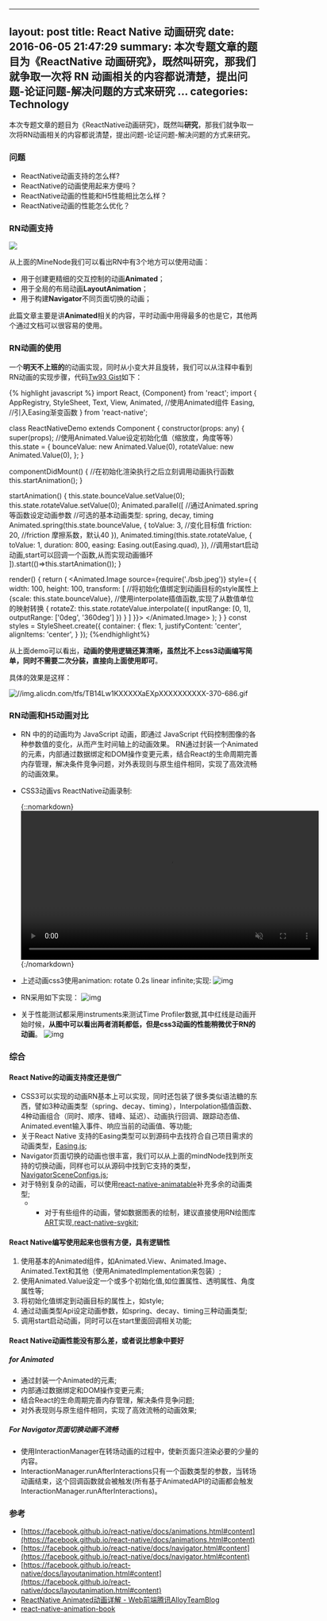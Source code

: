 

---
layout:     post
title:      React Native 动画研究
date:       2016-06-05 21:47:29
summary:    本次专题文章的题目为《ReactNative 动画研究》，既然叫研究，那我们就争取一次将 RN 动画相关的内容都说清楚，提出问题-论证问题-解决问题的方式来研究 ...
categories: Technology
---

本次专题文章的题目为《ReactNative动画研究》，既然叫**研究**，那我们就争取一次将RN动画相关的内容都说清楚，提出问题-论证问题-解决问题的方式来研究。

### 问题

- ReactNative动画支持的怎么样?
- ReactNative的动画使用起来方便吗？
- ReactNative动画的性能和H5性能相比怎么样？
- ReactNative动画的性能怎么优化？

### RN动画支持

<img data-src="//img.alicdn.com/tfs/TB1HDwhKXXXXXcraXXXXXXXXXXX-1225-1716.png" class="lazyload img-zoom" src="{{site.defaultImage}}"/>

从上面的MineNode我们可以看出RN中有3个地方可以使用动画：

- 用于创建更精细的交互控制的动画**Animated**；
- 用于全局的布局动画**LayoutAnimation**；
- 用于构建**Navigator**不同页面切换的动画；

此篇文章主要是讲**Animated**相关的内容，平时动画中用得最多的也是它，其他两个通过文档可以很容易的使用。

### RN动画的使用

一个**明天不上班的**的动画实现，同时从小变大并且旋转，我们可以从注释中看到RN动画的实现步骤，代码[Tw93 Gist](https://gist.github.com/tw93/c02b2e864aa8e1c9048d17b649f7a2ea)如下：

{% highlight javascript %}
import React, {Component} from 'react';
import {
  AppRegistry,
  StyleSheet,
  Text,
  View,
  Animated,   //使用Animated组件
  Easing,     //引入Easing渐变函数
} from 'react-native';

class ReactNativeDemo extends Component {
  constructor(props: any) {
    super(props);
    //使用Animated.Value设定初始化值（缩放度，角度等等）
    this.state = {
      bounceValue: new Animated.Value(0),
      rotateValue: new Animated.Value(0),
    };
  }

  componentDidMount() {
    //在初始化渲染执行之后立刻调用动画执行函数
    this.startAnimation();
  }

  startAnimation() {
    this.state.bounceValue.setValue(0);
    this.state.rotateValue.setValue(0);
    Animated.parallel([
      //通过Animated.spring等函数设定动画参数
      //可选的基本动画类型: spring, decay, timing
      Animated.spring(this.state.bounceValue, {
        toValue: 3,      //变化目标值
        friction: 20,    //friction 摩擦系数，默认40
      }),
      Animated.timing(this.state.rotateValue, {
        toValue: 1,
        duration: 800,
        easing: Easing.out(Easing.quad),
      }),
      //调用start启动动画,start可以回调一个函数,从而实现动画循环
    ]).start(()=>this.startAnimation());
  }

  render() {
    return (
      <View style={styles.container}>
        <Animated.Image
          source={require('./bsb.jpeg')}
          style={ {
            width: 100,
            height: 100,
            transform: [
              //将初始化值绑定到动画目标的style属性上
              {scale: this.state.bounceValue},
              //使用interpolate插值函数,实现了从数值单位的映射转换
              {
                rotateZ: this.state.rotateValue.interpolate({
                  inputRange: [0, 1],
                  outputRange: ['0deg', '360deg']
                })
              }
            ]
          }}>
        </Animated.Image>
      </View>
    );
  }
}
const styles = StyleSheet.create({
  container: {
    flex: 1,
    justifyContent: 'center',
    alignItems: 'center',
  }
});
{%endhighlight%}

从上面demo可以看出，**动画的使用逻辑还算清晰，虽然比不上css3动画编写简单，同时不需要二次分装，直接向上面使用即可**。

具体的效果是这样：

![//img.alicdn.com/tfs/TB14Lw1KXXXXXaEXpXXXXXXXXXX-370-686.gif](https://img.alicdn.com/tfs/TB14Lw1KXXXXXaEXpXXXXXXXXXX-370-686.gif)

### RN动画和H5动画对比

- RN 中的的动画均为 JavaScript 动画，即通过 JavaScript 代码控制图像的各种参数值的变化，从而产生时间轴上的动画效果。 RN通过封装一个Animated的元素，内部通过数据绑定和DOM操作变更元素，结合React的生命周期完善内存管理，解决条件竞争问题，对外表现则与原生组件相同，实现了高效流畅的动画效果。
  
- CSS3动画vs ReactNative动画录制:
  
    {::nomarkdown}
      <video width="600" controls  muted preload="metadata"><source src="https://gw.alipayobjects.com/os/k/hf/video.mp4" type="video/mp4"></video>
    {:/nomarkdown}

- 上述动画css3使用animation: rotate 0.2s linear infinite;实现:
    ![img](https://img.alicdn.com/tfs/TB1vwKwMpXXXXXdXVXXXXXXXXXX-707-487.png)

- RN采用如下实现：
    ![img](http://img.alicdn.com/tfs/TB1FdhKMpXXXXXRXVXXXXXXXXXX-573-255.png)

- 关于性能测试都采用instruments来测试Time Profiler数据,其中红线是动画开始时候，**从图中可以看出两者消耗都低，但是css3动画的性能稍微优于RN的动画**。
![img](https://img.alicdn.com/tfs/TB15mlYMpXXXXbnXpXXXXXXXXXX-735-235.png)

### 综合

#### React Native的动画支持度还是很广

- CSS3可以实现的动画RN基本上可以实现，同时还包装了很多类似语法糖的东西，譬如3种动画类型（spring、decay、timing），Interpolation插值函数、4种动画组合（同时、顺序、错峰、延迟）、动画执行回调、跟踪动态值、Animated.event输入事件、响应当前的动画值、等功能;
- 关于React Native 支持的Easing类型可以到源码中去找符合自己项目需求的动画类型，[Easing.js](https://github.com/facebook/react-native/blob/master/Libraries/Animated/src/Easing.js);
- Navigator页面切换的动画也很丰富，我们可以从上面的mindNode找到所支持的切换动画，同样也可以从源码中找到它支持的类型，[NavigatorSceneConfigs.js](https://github.com/facebook/react-native/blob/master/Libraries/CustomComponents/Navigator/NavigatorSceneConfigs.js);
- 对于特别复杂的动画，可以使用[react-native-animatable](https://github.com/oblador/react-native-animatable)补充多余的动画类型;
  - - 对于有些组件的动画，譬如数据图表的绘制，建议直接使用RN绘图库[ART](https://github.com/facebook/react-native/tree/master/Libraries/ART)实现,[react-native-svgkit](https://github.com/brentvatne/react-native-svgkit);

#### React Native编写使用起来也很有方便，具有逻辑性

 1. 使用基本的Animated组件，如Animated.View、Animated.Image、Animated.Text和其他（使用AnimatedImplementation来包装）;
 2. 使用Animated.Value设定一个或多个初始化值,如位置属性、透明属性、角度属性等;
 3. 将初始化值绑定到动画目标的属性上，如style;
 4. 通过动画类型Api设定动画参数，如spring、decay、timing三种动画类型;
 5. 调用start启动动画，同时可以在start里面回调相关功能;

#### React Native动画性能没有那么差，或者说比想象中要好

##### for Animated

- 通过封装一个Animated的元素;
- 内部通过数据绑定和DOM操作变更元素;
- 结合React的生命周期完善内存管理，解决条件竞争问题;
- 对外表现则与原生组件相同，实现了高效流畅的动画效果;

##### For Navigator页面切换动画不流畅

- 使用InteractionManager在转场动画的过程中，使新页面只渲染必要的少量的内容。
- InteractionManager.runAfterInteractions只有一个函数类型的参数，当转场动画结束，这个回调函数就会被触发(所有基于AnimatedAPI的动画都会触发InteractionManager.runAfterInteractions)。

### 参考

- [https://facebook.github.io/react-native/docs/animations.html#content](https://facebook.github.io/react-native/docs/animations.html#content)
- [https://facebook.github.io/react-native/docs/navigator.html#content](https://facebook.github.io/react-native/docs/navigator.html#content)
- [https://facebook.github.io/react-native/docs/layoutanimation.html#content](https://facebook.github.io/react-native/docs/layoutanimation.html#content)
- [ReactNative Animated动画详解 - Web前端腾讯AlloyTeamBlog](https://www.google.com.hk/url?sa=t&rct=j&q=&esrc=s&source=web&cd=5&cad=rja&uact=8&ved=0ahUKEwjghpGciPnLAhVGkywKHQebDBwQFgg4MAQ&url=%68%74%74%70%3a%2f%2f%77%77%77%2e%61%6c%6c%6f%79%74%65%61%6d%2e%63%6f%6d%2f%32%30%31%36%2f%30%31%2f%72%65%61%63%74%6e%61%74%69%76%65%2d%61%6e%69%6d%61%74%65%64%2f&usg=AFQjCNFHs4H5NFeDSA60uU1AiwE4s3DDtA&sig2=co4jsVL_5KxI5g-Ug0eKBQ)
- [react-native-animation-book](http://browniefed.com/react-native-animation-book/)
